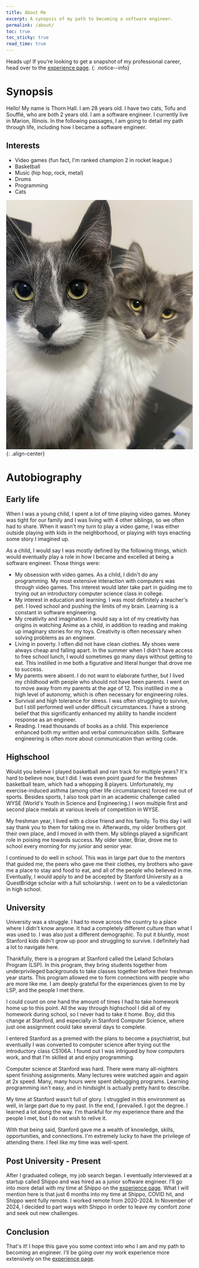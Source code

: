 ```yaml
---
title: About Me
excerpt: A synopsis of my path to becoming a software engineer.
permalink: /about/
toc: true
toc_sticky: true
read_time: true
---
```

Heads up! If you're looking to get a snapshot of my professional career, head over to the [experience page](https://thornhall.github.io/experience/).
{: .notice--info}

# Synopsis
Hello! My name is Thorn Hall. I am 28 years old. I have two cats, Tofu and Soufflé, who are both 2 years old. I am a software engineer. I currently live in Marion, Illinois. In the following passages, I am going to detail my path through life, including how I became a software engineer.

## Interests
- Video games (fun fact, I'm ranked champion 2 in rocket league.)
- Basketball
- Music (hip hop, rock, metal)
- Drums
- Programming
- Cats


![image-center](/assets/images/cats.jpg){: .align-center}

# Autobiography
## Early life
When I was a young child, I spent a lot of time playing video games. Money was tight for our family and I was living with 4 other siblings, so we often had to share. When it wasn't my turn to play a video game, I was either outside playing with kids in the neighborhood, or playing with toys enacting some story I imagined up. 

As a child, I would say I was mostly defined by the following things, which would eventually play a role in how I became and excelled at being a software engineer. Those things were:
- My obsession with video games. As a child, I didn't do any programming. My most extensive interaction with computers was through video games. This interest would later take part in guiding me to trying out an introductory computer science class in college.
- My interest in education and learning. I was most definitely a teacher's pet. I loved school and pushing the limits of my brain. Learning is a constant in software engineering.
- My creativity and imagination. I would say a lot of my creativity has origins in watching Anime as a child, in addition to reading and making up imaginary stories for my toys. Creativity is often necessary when solving problems as an engineer.
- Living in poverty. I often did not have clean clothes. My shoes were always cheap and falling apart. In the summer when I didn't have access to free school lunch, I would sometimes go many days without getting to eat. This instilled in me both a figurative and literal hunger that drove me to success.
- My parents were absent. I do not want to elaborate further, but I lived my childhood with people who should not have been parents. I went on to move away from my parents at the age of 12. This instilled in me a high level of autonomy, which is often necessary for engineering roles.
- Survival and high tolerance for stress. I was often struggling to survive, but I still performed well under difficult circumstances. I have a strong belief that this significantly enhanced my ability to handle incident response as an engineer.
- Reading. I read thousands of books as a child. This experience enhanced both my written and verbal communication skills. Software engineering is often more about communication than writing code.

## Highschool
Would you believe I played basketball and ran track for multiple years? It's hard to believe now, but I did. I was even point guard for the freshmen basketball team, which had a whopping 8 players. Unfortunately, my exercise-induced asthma (among other life circumstances) forced me out of sports. Besides sports, I also took part in an academic challenge called WYSE (World's Youth in Science and Engineering.) I won multiple first and second place medals at various levels of competition in WYSE. 

My freshman year, I lived with a close friend and his family. To this day I will say thank you to them for taking me in. Afterwards, my older brothers got their own place, and I moved in with them. My siblings played a significant role in poising me towards success. My older sister, Briar, drove me to school every morning for my junior and senior year. 

I continued to do well in school. This was in large part due to the mentors that guided me, the peers who gave me their clothes, my brothers who gave me a place to stay and food to eat, and all of the people who believed in me. Eventually, I would apply to and be accepted by Stanford University as a QuestBridge scholar with a full scholarship. I went on to be a valedictorian in high school. 

## University
University was a struggle. I had to move across the country to a place where I didn't know anyone. It had a completely different culture than what I was used to. I was also just a different demographic. To put it bluntly, most Stanford kids didn't grow up poor and struggling to survive. I definitely had a lot to navigate here. 

Thankfully, there is a program at Stanford called the Leland Scholars Program (LSP). In this program, they bring students together from underprivileged backgrounds to take classes together before their freshman year starts. This program allowed me to form connections with people who are more like me. I am deeply grateful for the experiences given to me by LSP, and the people I met there.

I could count on one hand the amount of times I had to take homework home up to this point. All the way through highschool I did all of my homework during school, so I never had to take it home. Boy, did this change at Stanford, and especially in Stanford Computer Science, where just one assignment could take several days to complete. 

I entered Stanford as a premed with the plans to become a psychiatrist, but eventually I was converted to computer science after trying out the introductory class CS106A. I found out I was intrigued by how computers work, and that I'm skilled at and enjoy programming. 

Computer science at Stanford was hard. There were many all-nighters spent finishing assignments. Many lectures were watched again and again at 2x speed. Many, many hours were spent debugging programs. Learning programming isn't easy, and in hindsight is actually pretty hard to describe. 

My time at Stanford wasn't full of glory. I struggled in this environment as well, in large part due to my past. In the end, I prevailed. I got the degree. I learned a lot along the way. I'm thankful for my experience there and the people I met, but I do not wish to relive it. 

With that being said, Stanford gave me a wealth of knowledge, skills, opportunities, and connections. I'm extremely lucky to have the privilege of attending there. I feel like my time was well-spent. 

## Post University - Present
After I graduated college, my job search began. I eventually interviewed at a startup called Shippo and was hired as a junior software engineer. I'll go into more detail with my time at Shippo on the [experience page](https://thornhall.github.io/experience/). What I will mention here is that just 6 months into my time at Shippo, COVID hit, and Shippo went fully remote. I worked remote from 2020-2024. In November of 2024, I decided to part ways with Shippo in order to leave my comfort zone and seek out new challenges. 

## Conclusion
That's it! I hope this gave you some context into who I am and my path to becoming an engineer. I'll be going over my work experience more extensively on the [experience page](https://thornhall.github.io/experience/).



